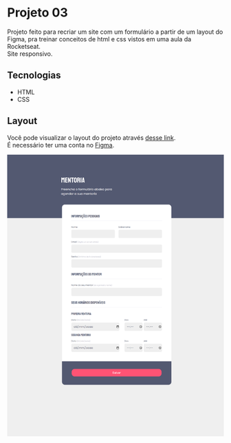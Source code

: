 # Projeto 03

Projeto feito para recriar um site com um formulário a partir de um layout do Figma, pra treinar conceitos de html e css vistos em uma aula da Rocketseat. <br>
Site responsivo.

## Tecnologias
- HTML <br>
- CSS

## Layout
Você pode visualizar o layout do projeto através [desse link](<https://www.figma.com/file/Nws1KWB7DyXBw8L6wXb9mp/Stage-03---Formul%C3%A1rio-intermedi%C3%A1rio/duplicate?type=design&node-id=0-1>). <br>
É necessário ter uma conta no [Figma](https://www.figma.com).
<br>

<p text-align="center">
  <img src="./img/site.png" alt="Print do site"/>
</p>